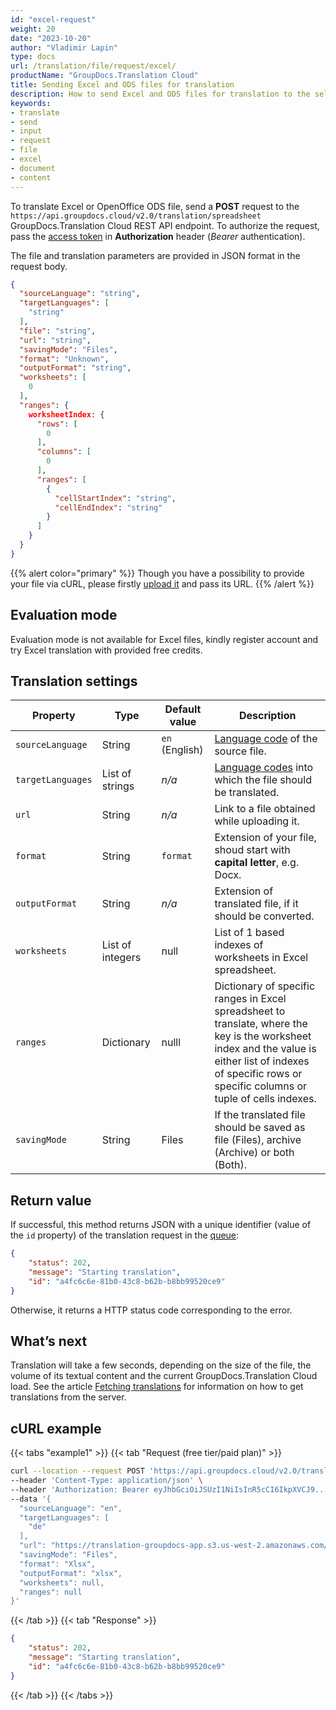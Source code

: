 ```yaml
---
id: "excel-request"
weight: 20
date: "2023-10-20"
author: "Vladimir Lapin"
type: docs
url: /translation/file/request/excel/
productName: "GroupDocs.Translation Cloud"
title: Sending Excel and ODS files for translation
description: How to send Excel and ODS files for translation to the selected languages.
keywords:
- translate
- send
- input
- request
- file
- excel
- document
- content
---
```


To translate Excel or OpenOffice ODS file, send a **POST** request to the `https://api.groupdocs.cloud/v2.0/translation/spreadsheet` GroupDocs.Translation Cloud REST API endpoint. To authorize the request, pass the [access token](/translation/authorization/) in **Authorization** header (_Bearer_ authentication).

The file and translation parameters are provided in JSON format in the request body.

```json
{
  "sourceLanguage": "string",
  "targetLanguages": [
    "string"
  ],
  "file": "string",
  "url": "string",
  "savingMode": "Files",
  "format": "Unknown",
  "outputFormat": "string",
  "worksheets": [
    0
  ],
  "ranges": {
    worksheetIndex: {
      "rows": [
        0
      ],
      "columns": [
        0
      ],
      "ranges": [
        {
          "cellStartIndex": "string",
          "cellEndIndex": "string"
        }
      ]
    }
  }
}
```

{{% alert color="primary" %}} 
Though you have a possibility to provide your file via cURL, please firstly [upload it](/translation/file/upload/) and pass its URL.
{{% /alert %}}

## Evaluation mode

Evaluation mode is not available for Excel files, kindly register account and try Excel translation with provided free credits.

## Translation settings

Property | Type | Default value | Description
-------- | ---- | ------------- | -----------
`sourceLanguage` | String | `en` (English) | [Language code](/translation/languages/) of the source file.
`targetLanguages` | List of strings | _n/a_ | [Language codes](/translation/languages/) into which the file should be translated.
`url` | String | _n/a_ | Link to a file obtained while uploading it.
`format` | String | `format` | Extension of your file, shoud start with **capital letter**, e.g. Docx.
`outputFormat` | String | _n/a_ | Extension of translated file, if it should be converted.
`worksheets` | List of integers | null | List of 1 based indexes of worksheets in Excel spreadsheet.
`ranges` | Dictionary | nulll | Dictionary of specific ranges in Excel spreadsheet to translate, where the key is the worksheet index and the value is either list of indexes of specific rows or specific columns or tuple of cells indexes.
`savingMode` | String | Files | If the translated file should be saved as file (Files), archive (Archive) or both (Both).

## Return value

If successful, this method returns JSON with a unique identifier (value of the `id` property) of the translation request in the [queue](/translation/workflow/):

```json
{
	"status": 202,
	"message": "Starting translation",
	"id": "a4fc6c6e-81b0-43c8-b62b-b8bb99520ce9"
}
```

Otherwise, it returns a HTTP status code corresponding to the error.

## What’s next

Translation will take a few seconds, depending on the size of the file, the volume of its textual content and the current GroupDocs.Translation Cloud load. See the article [Fetching translations](/translation/file/fetch/) for information on how to get translations from the server.

## cURL example

{{< tabs "example1" >}}
{{< tab "Request (free tier/paid plan)" >}}
```bash
curl --location --request POST 'https://api.groupdocs.cloud/v2.0/translation/spreadsheet' \
--header 'Content-Type: application/json' \
--header 'Authorization: Bearer eyJhbGciOiJSUzI1NiIsInR5cCI6IkpXVCJ9...UV1hLfgNCSQ4VKGCOA' \
--data '{
  "sourceLanguage": "en",
  "targetLanguages": [
    "de"
  ],
  "url": "https://translation-groupdocs-app.s3.us-west-2.amazonaws.com/0cd7b09d-4d63-4bcd-a9a5-dfd72897aa17.pdf...ff474526313a24821e98",
  "savingMode": "Files",
  "format": "Xlsx",
  "outputFormat": "xlsx",
  "worksheets": null,
  "ranges": null
}'
```
{{< /tab >}}
{{< tab "Response" >}}
```json
{
	"status": 202,
	"message": "Starting translation",
	"id": "a4fc6c6e-81b0-43c8-b62b-b8bb99520ce9"
}
```
{{< /tab >}}
{{< /tabs >}}
